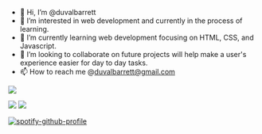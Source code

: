 - 👋 Hi, I’m @duvalbarrett
- 👀 I’m interested in web development and currently in the process of learning.
- 🌱 I’m currently learning web development focusing on HTML, CSS, and Javascript.
- 💞️ I’m looking to collaborate on future projects will help make a user's experience easier for day to day tasks.
- 📫 How to reach me @duvalbarrett@gmail.com

<!---
duvalbarrett/duvalbarrett is a ✨ special ✨ repository because its `README.md` (this file) appears on your GitHub profile.
You can click the Preview link to take a look at your changes.
--->



![](http://github-profile-summary-cards.vercel.app/api/cards/profile-details?username=duvalbarrett&theme=solarized_dark)

![](http://github-profile-summary-cards.vercel.app/api/cards/repos-per-language?username=duvalbarrett&theme=solarized_dark)
![](http://github-profile-summary-cards.vercel.app/api/cards/most-commit-language?username=duvalbarrett&theme=solarized_dark)

[![spotify-github-profile](https://spotify-github-profile.vercel.app/api/view?uid=dstylz&cover_image=true&theme=natemoo-re&bar_color=53b14f&bar_color_cover=false)](https://spotify-github-profile.vercel.app/api/view?uid=dstylz&redirect=true)
